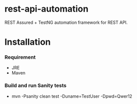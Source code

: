# rest-api-automation
REST Assured + TestNG automation framework for REST API.

# Installation

### Requirement

* JRE
* Maven

### Build and run Sanity tests

* mvn -Psanity clean test -Duname=TestUser -Dpwd=Qwer12
